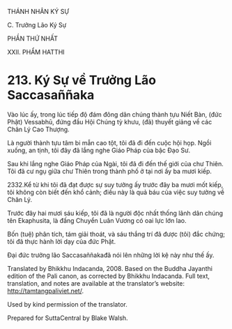 THÁNH NHÂN KÝ SỰ

C. Trưởng Lão Ký Sự

PHẦN THỨ NHẤT

XXII. PHẨM HATTHI

# 213\. Ký Sự về Trưởng Lão Saccasaññaka

Vào lúc ấy, trong lúc tiếp độ đám đông dân chúng thành tựu Niết Bàn, (đức Phật) Vessabhū, đứng đầu Hội Chúng tỳ khưu, (đã) thuyết giảng về các Chân Lý Cao Thượng.

Là người thành tựu tâm bi mẫn cao tột, tôi đã đi đến cuộc hội họp. Ngồi xuống, an tịnh, tôi đây đã lắng nghe Giáo Pháp của bậc Đạo Sư.

Sau khi lắng nghe Giáo Pháp của Ngài, tôi đã đi đến thế giới của chư Thiên. Tôi đã cư ngụ giữa chư Thiên trong thành phố ở tại nơi ấy ba mươi kiếp.

2332.Kể từ khi tôi đã đạt được sự suy tưởng ấy trước đây ba mươi mốt kiếp, tôi không còn biết đến khổ cảnh; điều này là quả báu của việc suy tưởng về Chân Lý.

Trước đây hai mươi sáu kiếp, tôi đã là người độc nhất thống lãnh dân chúng tên Ekaphusita, là đấng Chuyển Luân Vương có oai lực lớn lao.

Bốn (tuệ) phân tích, tám giải thoát, và sáu thắng trí đã được (tôi) đắc chứng; tôi đã thực hành lời dạy của đức Phật.

Đại đức trưởng lão Saccasaññakađã nói lên những lời kệ này như thế ấy.

Translated by Bhikkhu Indacanda, 2008. Based on the Buddha Jayanthi edition of the Pali canon, as corrected by Bhikkhu Indacanda. Full text, translation, and notes are available at the translator’s website: http://tamtangpaliviet.net/.

Used by kind permission of the translator.

Prepared for SuttaCentral by Blake Walsh.